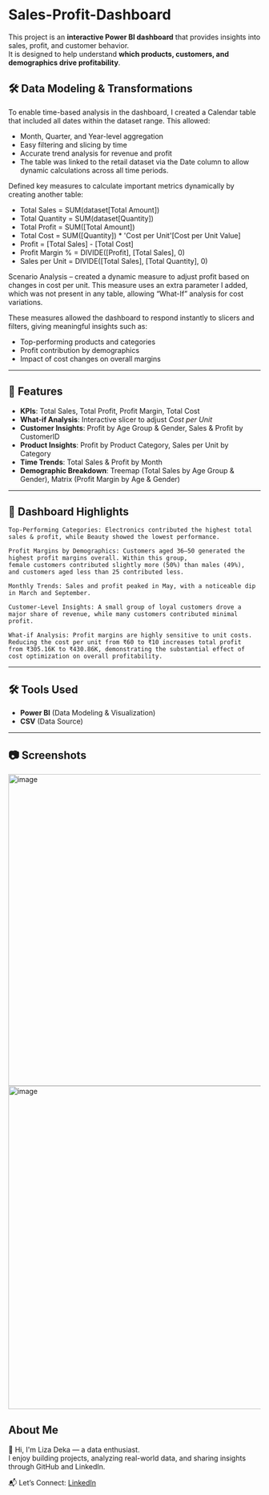 # Sales-Profit-Dashboard

This project is an **interactive Power BI dashboard** that provides insights into sales, profit, and customer behavior.  
It is designed to help understand **which products, customers, and demographics drive profitability**.

## 🛠 Data Modeling & Transformations

To enable time-based analysis in the dashboard, I created a Calendar table that included all dates within the dataset range. This allowed:

- Month, Quarter, and Year-level aggregation
- Easy filtering and slicing by time
- Accurate trend analysis for revenue and profit
- The table was linked to the retail dataset via the Date column to allow dynamic calculations across all time periods.

Defined key measures to calculate important metrics dynamically by creating another table:

- Total Sales = SUM(dataset[Total Amount])
- Total Quantity = SUM(dataset[Quantity])
- Total Profit = SUM([Total Amount])
- Total Cost = SUM([Quantity]) * 'Cost per Unit'[Cost per Unit Value]
- Profit = [Total Sales] - [Total Cost]
- Profit Margin % = DIVIDE([Profit], [Total Sales], 0)
- Sales per Unit = DIVIDE([Total Sales], [Total Quantity], 0)

Scenario Analysis – created a dynamic measure to adjust profit based on changes in cost per unit. This measure uses an extra parameter I added, 
which was not present in any table, allowing “What-If” analysis for cost variations.

These measures allowed the dashboard to respond instantly to slicers and filters, giving meaningful insights such as:
- Top-performing products and categories
- Profit contribution by demographics
- Impact of cost changes on overall margins

---

## 🚀 Features
- **KPIs**: Total Sales, Total Profit, Profit Margin, Total Cost
- **What-if Analysis**: Interactive slicer to adjust *Cost per Unit*  
- **Customer Insights**: Profit by Age Group & Gender, Sales & Profit by CustomerID  
- **Product Insights**: Profit by Product Category, Sales per Unit by Category  
- **Time Trends**: Total Sales & Profit by Month  
- **Demographic Breakdown**: Treemap (Total Sales by Age Group & Gender), Matrix (Profit Margin by Age & Gender)  

---

## 📌 Dashboard Highlights
```
Top-Performing Categories: Electronics contributed the highest total sales & profit, while Beauty showed the lowest performance.

Profit Margins by Demographics: Customers aged 36–50 generated the highest profit margins overall. Within this group,
female customers contributed slightly more (50%) than males (49%),
and customers aged less than 25 contributed less.

Monthly Trends: Sales and profit peaked in May, with a noticeable dip in March and September.

Customer-Level Insights: A small group of loyal customers drove a major share of revenue, while many customers contributed minimal profit.

What-if Analysis: Profit margins are highly sensitive to unit costs. Reducing the cost per unit from ₹60 to ₹10 increases total profit
from ₹305.16K to ₹430.86K, demonstrating the substantial effect of cost optimization on overall profitability.
```
---

## 🛠️ Tools Used
- **Power BI** (Data Modeling & Visualization)  
- **CSV** (Data Source)  

---

## 📷 Screenshots

<img width="1157" height="622" alt="image" src="https://github.com/user-attachments/assets/04c43c2a-ae98-4ccf-83cf-73710be7ef86" />

<img width="1153" height="645" alt="image" src="https://github.com/user-attachments/assets/de1f04e1-9b99-4589-86d4-d4be31508cae" />

## About Me  
👋 Hi, I'm Liza Deka — a data enthusiast.  
   I enjoy building projects, analyzing real-world data, and sharing insights through GitHub and LinkedIn. 
   
  📬 Let’s Connect: <a href="https://www.linkedin.com/in/liza-deka-869473369/">LinkedIn</a>
